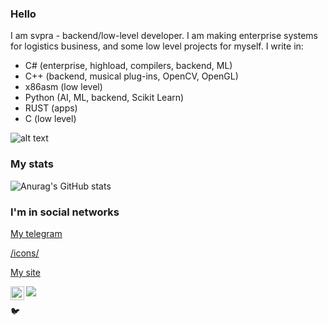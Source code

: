 ### Hello

I am svpra - backend/low-level developer. I am making enterprise systems 
for logistics business, and some low level projects for myself. I write in:
- C# (enterprise, highload, compilers, backend, ML)
- C++ (backend, musical plug-ins, OpenCV, OpenGL)
- x86asm (low level)
- Python (AI, ML, backend, Scikit Learn)
- RUST (apps)
- C (low level)

![alt text](https://avatars.mds.yandex.net/get-zen-logos/223306/pub_5f6770998433a623dae6b6b6_5f6771724c07ce06042e4998/xxh)

### My stats

![Anurag's GitHub stats](https://github-readme-stats.vercel.app/api?username=svpra&theme=dark&count_private=true&show_icons=true)

### I'm in social networks

[My telegram](https://t.me/svprax)

[/icons/](https://instagram.com/qiapc)

[My site](https://svpra.ml)

<a href="https://twitter.com/svpraprog">
  <img align="left" alt="svpra | Twitter" width="22px" src="https://raw.githubusercontent.com/peterthehan/peterthehan/master/assets/twitter.svg" />
</a>

![](https://komarev.com/ghpvc/?username=svpra&color=brightgreen)

🐦

